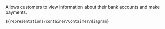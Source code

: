 Allows customers to view information about their bank accounts and make payments.

```drawio
${representations/container/Container/diagram}
```

